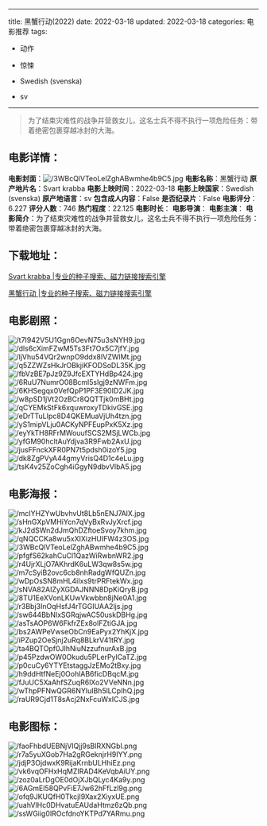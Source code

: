 
---
title: 黑蟹行动(2022)
date: 2022-03-18
updated: 2022-03-18
categories: 电影推荐
tags:
- 动作
- 惊悚

- Swedish (svenska)
- sv
---


> 为了结束灾难性的战争并营救女儿，这名士兵不得不执行一项危险任务：带着绝密包裹穿越冰封的大海。

## **电影详情**：

**电影封面**：<img src="https://image.tmdb.org/t/p/w200/3WBcQlVTeoLelZghABwmhe4b9C5.jpg" alt="/3WBcQlVTeoLelZghABwmhe4b9C5.jpg" title="/3WBcQlVTeoLelZghABwmhe4b9C5.jpg">
**电影名称**：黑蟹行动
**原产地片名**：Svart krabba
**电影上映时间**：2022-03-18
**电影上映国家**：Swedish (svenska)
**原产地语言**：sv
**包含成人内容**：False
**是否纪录片**：False
**电影评分**：6.227
**评分人数**：746
**热门程度**：22.125
**电影时长**：
**电影导演**：
**电影主演**：
**电影简介**：为了结束灾难性的战争并营救女儿，这名士兵不得不执行一项危险任务：带着绝密包裹穿越冰封的大海。

## **下载地址**：
[Svart krabba |专业的种子搜索、磁力链接搜索引擎](https://movie.amd794.com:2083/?search=Svart%20krabba&ordering=&mode=match_phrase&page_size=10&page=1)

[黑蟹行动 |专业的种子搜索、磁力链接搜索引擎](https://movie.amd794.com:2083/?search=%E9%BB%91%E8%9F%B9%E8%A1%8C%E5%8A%A8&ordering=&mode=match_phrase&page_size=10&page=1)
 

## **电影剧照**：
<img src="https://image.tmdb.org/t/p/original/t7I942V5U1Ggn6OevN75u3sNYH9.jpg" alt="/t7I942V5U1Ggn6OevN75u3sNYH9.jpg" title="/t7I942V5U1Ggn6OevN75u3sNYH9.jpg"><img src="https://image.tmdb.org/t/p/original/dls6cXimFZwM5Ts3Ft7Ox5C7jfY.jpg" alt="/dls6cXimFZwM5Ts3Ft7Ox5C7jfY.jpg" title="/dls6cXimFZwM5Ts3Ft7Ox5C7jfY.jpg"><img src="https://image.tmdb.org/t/p/original/ljVhu54VQr2wnpO9ddx8IVZWlMt.jpg" alt="/ljVhu54VQr2wnpO9ddx8IVZWlMt.jpg" title="/ljVhu54VQr2wnpO9ddx8IVZWlMt.jpg"><img src="https://image.tmdb.org/t/p/original/q5ZZWZsHkJrOBkjiKFODSoDL35K.jpg" alt="/q5ZZWZsHkJrOBkjiKFODSoDL35K.jpg" title="/q5ZZWZsHkJrOBkjiKFODSoDL35K.jpg"><img src="https://image.tmdb.org/t/p/original/fbVzBE7pJz9Z9JfcEXTYHdBp424.jpg" alt="/fbVzBE7pJz9Z9JfcEXTYHdBp424.jpg" title="/fbVzBE7pJz9Z9JfcEXTYHdBp424.jpg"><img src="https://image.tmdb.org/t/p/original/6RuU7NumrO08Bcml5sIgj9zNWFm.jpg" alt="/6RuU7NumrO08Bcml5sIgj9zNWFm.jpg" title="/6RuU7NumrO08Bcml5sIgj9zNWFm.jpg"><img src="https://image.tmdb.org/t/p/original/6KHSegqx0VefQpP1PF3E90ID2JK.jpg" alt="/6KHSegqx0VefQpP1PF3E90ID2JK.jpg" title="/6KHSegqx0VefQpP1PF3E90ID2JK.jpg"><img src="https://image.tmdb.org/t/p/original/w8pSD1jVt2OzBCr8QQTTjk0mBHt.jpg" alt="/w8pSD1jVt2OzBCr8QQTTjk0mBHt.jpg" title="/w8pSD1jVt2OzBCr8QQTTjk0mBHt.jpg"><img src="https://image.tmdb.org/t/p/original/qCYEMkStFk6xquwroxyTDkivGSE.jpg" alt="/qCYEMkStFk6xquwroxyTDkivGSE.jpg" title="/qCYEMkStFk6xquwroxyTDkivGSE.jpg"><img src="https://image.tmdb.org/t/p/original/eDrTTuLIpc8D4QKEMuaVjUh4tzn.jpg" alt="/eDrTTuLIpc8D4QKEMuaVjUh4tzn.jpg" title="/eDrTTuLIpc8D4QKEMuaVjUh4tzn.jpg"><img src="https://image.tmdb.org/t/p/original/yS1mipVLju0ACKyNPFEupPxK5Xz.jpg" alt="/yS1mipVLju0ACKyNPFEupPxK5Xz.jpg" title="/yS1mipVLju0ACKyNPFEupPxK5Xz.jpg"><img src="https://image.tmdb.org/t/p/original/eyYkTH8RFrMWouufSCS2MSjLWCb.jpg" alt="/eyYkTH8RFrMWouufSCS2MSjLWCb.jpg" title="/eyYkTH8RFrMWouufSCS2MSjLWCb.jpg"><img src="https://image.tmdb.org/t/p/original/yfGM90hcltAuYdjva3R9Fwb2AxU.jpg" alt="/yfGM90hcltAuYdjva3R9Fwb2AxU.jpg" title="/yfGM90hcltAuYdjva3R9Fwb2AxU.jpg"><img src="https://image.tmdb.org/t/p/original/jusFFnckXFR0PN7t5pdsh0izoY5.jpg" alt="/jusFFnckXFR0PN7t5pdsh0izoY5.jpg" title="/jusFFnckXFR0PN7t5pdsh0izoY5.jpg"><img src="https://image.tmdb.org/t/p/original/dk8ZgPVyA44gmyVrisQ4D1c4eLu.jpg" alt="/dk8ZgPVyA44gmyVrisQ4D1c4eLu.jpg" title="/dk8ZgPVyA44gmyVrisQ4D1c4eLu.jpg"><img src="https://image.tmdb.org/t/p/original/tsK4v25ZoCgh4iGgyN9dbvVIbA5.jpg" alt="/tsK4v25ZoCgh4iGgyN9dbvVIbA5.jpg" title="/tsK4v25ZoCgh4iGgyN9dbvVIbA5.jpg">

## **电影海报**：
<img src="https://image.tmdb.org/t/p/original/mcIYHZYwUbvhvUt8Lb5nENJ7AlX.jpg" alt="/mcIYHZYwUbvhvUt8Lb5nENJ7AlX.jpg" title="/mcIYHZYwUbvhvUt8Lb5nENJ7AlX.jpg"><img src="https://image.tmdb.org/t/p/original/sHnGXpVMHiYcn7qVyBxRvJyXrcf.jpg" alt="/sHnGXpVMHiYcn7qVyBxRvJyXrcf.jpg" title="/sHnGXpVMHiYcn7qVyBxRvJyXrcf.jpg"><img src="https://image.tmdb.org/t/p/original/kJ2dSWn2dJmQhDZftoeSvoy7khm.jpg" alt="/kJ2dSWn2dJmQhDZftoeSvoy7khm.jpg" title="/kJ2dSWn2dJmQhDZftoeSvoy7khm.jpg"><img src="https://image.tmdb.org/t/p/original/qNQCCKa8wu5xXIXizHUIFW4z3OS.jpg" alt="/qNQCCKa8wu5xXIXizHUIFW4z3OS.jpg" title="/qNQCCKa8wu5xXIXizHUIFW4z3OS.jpg"><img src="https://image.tmdb.org/t/p/original/3WBcQlVTeoLelZghABwmhe4b9C5.jpg" alt="/3WBcQlVTeoLelZghABwmhe4b9C5.jpg" title="/3WBcQlVTeoLelZghABwmhe4b9C5.jpg"><img src="https://image.tmdb.org/t/p/original/pfgfS62kahCuCl1QazWiRwbnWR2.jpg" alt="/pfgfS62kahCuCl1QazWiRwbnWR2.jpg" title="/pfgfS62kahCuCl1QazWiRwbnWR2.jpg"><img src="https://image.tmdb.org/t/p/original/r4UjrXLjO7AKhrdK6uLW3qw8s5w.jpg" alt="/r4UjrXLjO7AKhrdK6uLW3qw8s5w.jpg" title="/r4UjrXLjO7AKhrdK6uLW3qw8s5w.jpg"><img src="https://image.tmdb.org/t/p/original/m7cSyiB2ovc6cb8nhRadgWfQUZn.jpg" alt="/m7cSyiB2ovc6cb8nhRadgWfQUZn.jpg" title="/m7cSyiB2ovc6cb8nhRadgWfQUZn.jpg"><img src="https://image.tmdb.org/t/p/original/wDpOsSN8mHL4iIxs9trPRFtekWx.jpg" alt="/wDpOsSN8mHL4iIxs9trPRFtekWx.jpg" title="/wDpOsSN8mHL4iIxs9trPRFtekWx.jpg"><img src="https://image.tmdb.org/t/p/original/sNVA82AIZyXGDAJNNN8DpKiQryB.jpg" alt="/sNVA82AIZyXGDAJNNN8DpKiQryB.jpg" title="/sNVA82AIZyXGDAJNNN8DpKiQryB.jpg"><img src="https://image.tmdb.org/t/p/original/8TU1EeXVonLKUwVkwbbn8jNe0A1.jpg" alt="/8TU1EeXVonLKUwVkwbbn8jNe0A1.jpg" title="/8TU1EeXVonLKUwVkwbbn8jNe0A1.jpg"><img src="https://image.tmdb.org/t/p/original/r3Bbj3InOqHsfJ4rTGGIUAA2ljs.jpg" alt="/r3Bbj3InOqHsfJ4rTGGIUAA2ljs.jpg" title="/r3Bbj3InOqHsfJ4rTGGIUAA2ljs.jpg"><img src="https://image.tmdb.org/t/p/original/sw644BbNIxSGRqjwAC50uskDBHg.jpg" alt="/sw644BbNIxSGRqjwAC50uskDBHg.jpg" title="/sw644BbNIxSGRqjwAC50uskDBHg.jpg"><img src="https://image.tmdb.org/t/p/original/asTsAOP6W6FkfrZEx8olFZtiGJA.jpg" alt="/asTsAOP6W6FkfrZEx8olFZtiGJA.jpg" title="/asTsAOP6W6FkfrZEx8olFZtiGJA.jpg"><img src="https://image.tmdb.org/t/p/original/bs2AWPeVwseObCn9EaPyx2YhKjX.jpg" alt="/bs2AWPeVwseObCn9EaPyx2YhKjX.jpg" title="/bs2AWPeVwseObCn9EaPyx2YhKjX.jpg"><img src="https://image.tmdb.org/t/p/original/iPZup2OeSjnj2uRq8BLkrV41tRY.jpg" alt="/iPZup2OeSjnj2uRq8BLkrV41tRY.jpg" title="/iPZup2OeSjnj2uRq8BLkrV41tRY.jpg"><img src="https://image.tmdb.org/t/p/original/ta4BQTOpf0JIhNiuNzzufnurAxB.jpg" alt="/ta4BQTOpf0JIhNiuNzzufnurAxB.jpg" title="/ta4BQTOpf0JIhNiuNzzufnurAxB.jpg"><img src="https://image.tmdb.org/t/p/original/p45PzdwOW0Okudu5PLerPylCaTZ.jpg" alt="/p45PzdwOW0Okudu5PLerPylCaTZ.jpg" title="/p45PzdwOW0Okudu5PLerPylCaTZ.jpg"><img src="https://image.tmdb.org/t/p/original/p0cuCy6YTYEtstaggJzEMo2tBxy.jpg" alt="/p0cuCy6YTYEtstaggJzEMo2tBxy.jpg" title="/p0cuCy6YTYEtstaggJzEMo2tBxy.jpg"><img src="https://image.tmdb.org/t/p/original/h9ddHtfNeEj0OohlAB6ficDBqcM.jpg" alt="/h9ddHtfNeEj0OohlAB6ficDBqcM.jpg" title="/h9ddHtfNeEj0OohlAB6ficDBqcM.jpg"><img src="https://image.tmdb.org/t/p/original/fJuUC5XaAhfSZuqR6lXo2VVeNNn.jpg" alt="/fJuUC5XaAhfSZuqR6lXo2VVeNNn.jpg" title="/fJuUC5XaAhfSZuqR6lXo2VVeNNn.jpg"><img src="https://image.tmdb.org/t/p/original/wThpPFNwQGR6NYluIBh5lLCpIhQ.jpg" alt="/wThpPFNwQGR6NYluIBh5lLCpIhQ.jpg" title="/wThpPFNwQGR6NYluIBh5lLCpIhQ.jpg"><img src="https://image.tmdb.org/t/p/original/raUR9Cjd1T8sAcj2NxFcuWxICJS.jpg" alt="/raUR9Cjd1T8sAcj2NxFcuWxICJS.jpg" title="/raUR9Cjd1T8sAcj2NxFcuWxICJS.jpg">

## **电影图标**：
<img src="https://image.tmdb.org/t/p/original/faoFhbdUEBNjVIQjj9sBlRXNGbI.png" alt="/faoFhbdUEBNjVIQjj9sBlRXNGbI.png" title="/faoFhbdUEBNjVIQjj9sBlRXNGbI.png"><img src="https://image.tmdb.org/t/p/original/r7a5yuXGob7Ha2gRGeknjrH9IYY.png" alt="/r7a5yuXGob7Ha2gRGeknjrH9IYY.png" title="/r7a5yuXGob7Ha2gRGeknjrH9IYY.png"><img src="https://image.tmdb.org/t/p/original/jdjP3OjdwxK9RijaKrnbULHhiEz.png" alt="/jdjP3OjdwxK9RijaKrnbULHhiEz.png" title="/jdjP3OjdwxK9RijaKrnbULHhiEz.png"><img src="https://image.tmdb.org/t/p/original/vk6vqOFHxHqMZIRAD4KeVqbAiUY.png" alt="/vk6vqOFHxHqMZIRAD4KeVqbAiUY.png" title="/vk6vqOFHxHqMZIRAD4KeVqbAiUY.png"><img src="https://image.tmdb.org/t/p/original/zoz0aLrDgOE0dOjXJbQLyc4Ka9y.png" alt="/zoz0aLrDgOE0dOjXJbQLyc4Ka9y.png" title="/zoz0aLrDgOE0dOjXJbQLyc4Ka9y.png"><img src="https://image.tmdb.org/t/p/original/6AGmEl58QPvFiE7Jw62hFfLzl9g.png" alt="/6AGmEl58QPvFiE7Jw62hFfLzl9g.png" title="/6AGmEl58QPvFiE7Jw62hFfLzl9g.png"><img src="https://image.tmdb.org/t/p/original/ofq9JKUQfH0TkcjI9Xax2XiyxUE.png" alt="/ofq9JKUQfH0TkcjI9Xax2XiyxUE.png" title="/ofq9JKUQfH0TkcjI9Xax2XiyxUE.png"><img src="https://image.tmdb.org/t/p/original/uahVlHc0DHvatuEAUdaHtmz6zQb.png" alt="/uahVlHc0DHvatuEAUdaHtmz6zQb.png" title="/uahVlHc0DHvatuEAUdaHtmz6zQb.png"><img src="https://image.tmdb.org/t/p/original/ssWGiig0IROcfdnoYKTPd7YARmu.png" alt="/ssWGiig0IROcfdnoYKTPd7YARmu.png" title="/ssWGiig0IROcfdnoYKTPd7YARmu.png">
